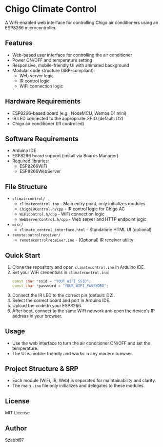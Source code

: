 # Chigo Climate Control

A WiFi-enabled web interface for controlling Chigo air conditioners using an ESP8266 microcontroller.

## Features
- Web-based user interface for controlling the air conditioner
- Power ON/OFF and temperature setting
- Responsive, mobile-friendly UI with animated background
- Modular code structure (SRP-compliant):
  - Web server logic
  - IR control logic
  - WiFi connection logic

## Hardware Requirements
- ESP8266-based board (e.g., NodeMCU, Wemos D1 mini)
- IR LED connected to the appropriate GPIO (default: D2)
- Chigo air conditioner (IR controlled)

## Software Requirements
- Arduino IDE
- ESP8266 board support (install via Boards Manager)
- Required libraries:
  - ESP8266WiFi
  - ESP8266WebServer

## File Structure
- `climatecontrol/`
  - `climatecontrol.ino` - Main entry point, only initializes modules
  - `ChigoIRControl.h/cpp` - IR control logic for Chigo AC
  - `WiFiControl.h/cpp` - WiFi connection logic
  - `WebServerControl.h/cpp` - Web server and HTTP endpoint logic
- `misc/`
  - `climate_control_interface.html` - Standalone HTML UI (optional)
- `remotecontrolreceiver/`
  - `remotecontrolreceiver.ino` - (Optional) IR receiver utility

## Quick Start
1. Clone the repository and open `climatecontrol.ino` in Arduino IDE.
2. Set your WiFi credentials in `climatecontrol.ino`:
   ```cpp
   const char *ssid = "YOUR_WIFI_SSID";
   const char *password = "YOUR_WIFI_PASSWORD";
   ```
3. Connect the IR LED to the correct pin (default: D2).
4. Select the correct board and port in Arduino IDE.
5. Upload the code to your ESP8266.
6. After boot, connect to the same WiFi network and open the device's IP address in your browser.

## Usage
- Use the web interface to turn the air conditioner ON/OFF and set the temperature.
- The UI is mobile-friendly and works in any modern browser.

## Project Structure & SRP
- Each module (WiFi, IR, Web) is separated for maintainability and clarity.
- The main `.ino` file only initializes and delegates to these modules.

## License
MIT License

## Author
Szabbi97
